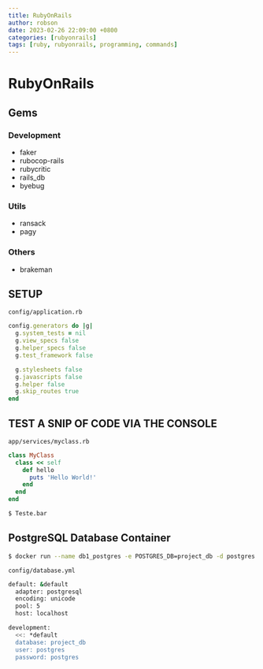 ```yaml
---
title: RubyOnRails
author: robson
date: 2023-02-26 22:09:00 +0800
categories: [rubyonrails]
tags: [ruby, rubyonrails, programming, commands]
---
```


# RubyOnRails

## Gems
### Development
- faker
- rubocop-rails
- rubycritic
- rails_db
- byebug

### Utils
- ransack
- pagy

### Others
- brakeman

## SETUP
`config/application.rb`
```ruby
config.generators do |g|
  g.system_tests = nil
  g.view_specs false
  g.helper_specs false
  g.test_framework false

  g.stylesheets false
  g.javascripts false
  g.helper false
  g.skip_routes true
end
```

## TEST A SNIP OF CODE VIA THE CONSOLE
`app/services/myclass.rb`
```ruby
class MyClass
  class << self
    def hello 
      puts 'Hello World!'
    end
  end
end
```
```bash
$ Teste.bar
```

## PostgreSQL Database Container
```bash
$ docker run --name db1_postgres -e POSTGRES_DB=project_db -d postgres
```

`config/database.yml`
```bash
default: &default
  adapter: postgresql
  encoding: unicode
  pool: 5
  host: localhost

development:
  <<: *default
  database: project_db
  user: postgres
  password: postgres
```
